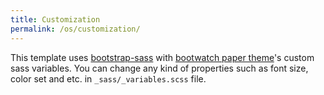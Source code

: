 ```yaml
---
title: Customization
permalink: /os/customization/
---
```


This template uses [bootstrap-sass](https://github.com/twbs/bootstrap-sass) with [bootwatch paper theme](https://bootswatch.com/paper/)'s custom sass variables.
You can change any kind of properties such as font size, color set and etc. in `_sass/_variables.scss` file.
